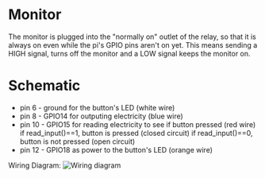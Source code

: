 # Monitor 
The monitor is plugged into the "normally on" outlet of the relay, so that it is always on even while the pi's GPIO pins aren't on yet. This means sending a HIGH signal, turns off the monitor and a LOW signal keeps the monitor on.

# Schematic
* pin 6 - ground for the button's LED (white wire)
* pin 8 - GPIO14 for outputing electricity (blue wire)
* pin 10 - GPIO15 for reading electricity to see if button pressed (red wire)
    if read_input()==1, button is pressed (closed circuit)
    if read_input()==0, button is not pressed (open circuit)
* pin 12 - GPIO18 as power to the button's LED (orange wire)


Wiring Diagram:
![Wiring diagram](https://raw.githubusercontent.com/JoelGrayson/Buseroo/main/designs/raspberry%20pi/button%20listening%20wire%20schematic.jpg)

